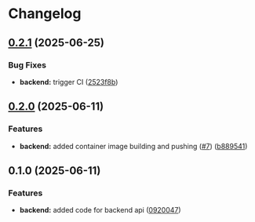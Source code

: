 # Changelog

## [0.2.1](https://github.com/bmacharia/devops-study-app/compare/backend-v0.2.0...backend-v0.2.1) (2025-06-25)


### Bug Fixes

* **backend:** trigger CI ([2523f8b](https://github.com/bmacharia/devops-study-app/commit/2523f8b2be314e7569c03979c1de944d033ac488))

## [0.2.0](https://github.com/bmacharia/devops-study-app/compare/backend-v0.1.0...backend-v0.2.0) (2025-06-11)


### Features

* **backend:** added container image building and pushing ([#7](https://github.com/bmacharia/devops-study-app/issues/7)) ([b889541](https://github.com/bmacharia/devops-study-app/commit/b889541c1f76b1122e472ecd5fbf715449fabf86))

## 0.1.0 (2025-06-11)


### Features

* **backend:** added code for backend api ([0920047](https://github.com/bmacharia/devops-study-app/commit/0920047e573643499280b55f0f43c459edd75e26))
